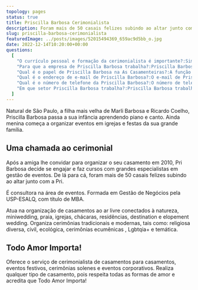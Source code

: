 ```yaml
---
topology: pages
status: true
title: Priscilla Barbosa Cerimonialista
description: Foram mais de 50 casais felizes subindo ao altar junto com a Pri. É consultora na área de eventos. Formada em Gestão de Negócios pela USP-ESALQ, com título de MBA.
slug: priscilla-barbosa-cerimonialista
featuredImage: ../posts/images/52015494369_659ac9d5bb_o.jpg
date: 2022-12-14T10:20:00+00:00
questions:
  [
    "O currículo pessoal e formação da cerimonialista é importante?:Sim, pessoas com conhecimentos multidisciplinares tendem a gerir melhor seus trabalhos. E se tem uma mulher no Brasil que sabe lidar com organização é Priscilla Barbosa. A sua formação em Gestão de Negócios pela USP-ESALQ, com título de MBA faz toda a diferença na organização de eventos. Em sua história organizou de forma tranquila dezenas de casamentos, eventos sociais e solenidades públicas.",
    "Para que a empresa de Priscilla Barbosa trabalha?:Priscilla Barbosa é empreendedora com As Casamenteiras e é assessora parlamentar na ALESP.",
    "Qual é o papel de Priscilla Barbosa na As Casamenteiras?:A função de Priscilla Barbosa n'As Casamenteiras é de CEO e Cerimonialista.",
    "Qual é o endereço de e-mail de Priscilla Barbosa?:O e-mail de Priscilla Barbosa é cerimonial@ascasamenteiras.com.br.",
    "Qual é o número de telefone da Priscilla Barbosa?:O número de telefone da Priscilla Barbosa é +x.",
    "Em que setor Priscilla Barbosa trabalha?:Priscilla Barbosa trabalha na indústria Eventos, sendo especialista no segmento Casamentos e com experiência em cerimôniais solenes.",
  ]
---
```


Natural de São Paulo, a filha mais velha de Marli Barbosa e Ricardo Coelho, Priscilla Barbosa passa a sua infância aprendendo piano e canto. Ainda menina começa a organizar eventos em igrejas e festas da sua grande família.

## Uma chamada ao cerimonial

Após a amiga lhe convidar para organizar o seu casamento em 2010, Pri Barbosa decide se engajar e faz cursos com grandes especialistas em gestão de eventos. De lá para cá, foram mais de 50 casais felizes subindo ao altar junto com a Pri.

É consultora na área de eventos. Formada em Gestão de Negócios pela USP-ESALQ, com título de MBA.

Atua na organização de casamentos ao ar livre conectados à natureza, miniwedding, praia, igrejas, chácaras, residências, destination e elopement wedding. Organiza cerimônias tradicionais e modernas, tais como: religiosa diversa, civil, ecológica, cerimônias ecumênicas , Lgbtqia+ e temática.

## Todo Amor Importa!

Oferece o serviço de cerimonialista de casamentos para casamentos, eventos festivos, cerimônias solenes e eventos corporativos. Realiza qualquer tipo de casamento, pois respeita todas as formas de amor e acredita que Todo Amor Importa!
